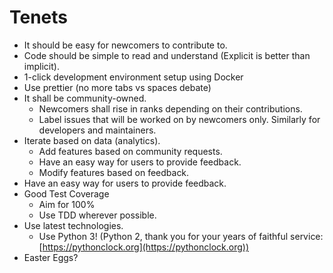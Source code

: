# Tenets

* It should be easy for newcomers to contribute to.
 * Code should be simple to read and understand (Explicit is better than implicit).
 * 1-click development environment setup using Docker
 * Use prettier (no more tabs vs spaces debate)
* It shall be community-owned.
  * Newcomers shall rise in ranks depending on their contributions.
  * Label issues that will be worked on by newcomers only. Similarly for developers and maintainers.
* Iterate based on data (analytics).
  * Add features based on community requests.
  * Have an easy way for users to provide feedback.
  * Modify features based on feedback.
* Have an easy way for users to provide feedback.
* Good Test Coverage
  * Aim for 100%
  * Use TDD wherever possible.
* Use latest technologies.
  * Use Python 3! (Python 2, thank you for your years of faithful service: [https://pythonclock.org](https://pythonclock.org))
* Easter Eggs?

